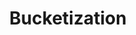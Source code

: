 ---
title: "Bucketization"

categories: ['']

tags: ['Bucketization']

arabic: ['التجميع']

publishers: ['معجم مصطلحات التعلم الآلي والتعلم العميق وعلم البيانات']

types: "word"

slug: ""
---